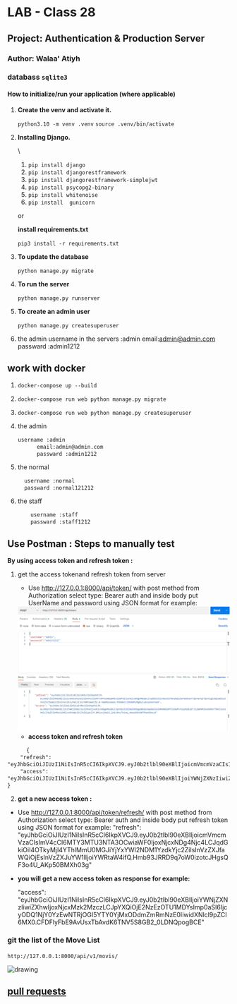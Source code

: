  # LAB - Class 28

## Project: Authentication & Production Server

### Author: Walaa' Atiyh

### databass `sqlite3`

#### How to initialize/run your application (where applicable)
   
1. **Create the venv and activate it.**

    `python3.10 -m venv .venv`
    `source .venv/bin/activate`

2. **Installing Django.**

    \
   1. `pip install django`
   2. `pip install djangorestframework`
   3. `pip install djangorestframework-simplejwt`
   4. `pip install psycopg2-binary`
   5. `pip install whitenoise`
   6. `pip install  gunicorn`
   
   or 

   **install  requirements.txt**
   
   `pip3 install -r requirements.txt`

9. **To update the database**

    `python manage.py migrate`

10. **To run the server**

    `python manage.py runserver`

11. **To create an admin user**

    `python manage.py createsuperuser`

12. the admin username in the servers :admin
                 email:admin@admin.com
                 passward :admin1212


##  work with  docker 
  1.  `docker-compose up --build`
  2.   `docker-compose run web python manage.py migrate`
  3.  `docker-compose run web python manage.py createsuperuser`
   
  4.  the admin 
          
          username :admin
                email:admin@admin.com
                passward :admin1212
   5. the normal 
           
            username :normal
            passward :normal121212
            
  5. the staff 
   
             username :staff
             passward :staff1212


## Use Postman : Steps to manually test

**By using access token and refresh token :**
1. get the access tokenand refresh token from server
    * Use http://127.0.0.1:8000/api/token/ with post method from  Authorization select type: Bearer auth and inside body put UserName and password using JSON format for example:
   
   <img src="image/postman get access.png" alt="drawing" style="width:700px;"/>

    * **access token and refresh token**
```
      {
    "refresh": "eyJhbGciOiJIUzI1NiIsInR5cCI6IkpXVCJ9.eyJ0b2tlbl90eXBlIjoicmVmcmVzaCIsImV4cCI6MTY3MTU3NTA3OCwiaWF0IjoxNjcxNDg4Njc4LCJqdGkiOiI4OTkyMjI4YThlMmU0MGJiYjYxYWI2NDM1YzdkYjc2ZiIsInVzZXJfaWQiOjEsInVzZXJuYW1lIjoiYWRtaW4ifQ.Hmb93JRRD9q7oW0izotcJHgsQF3o4U_AKp50BMXh03g",
    "access": "eyJhbGciOiJIUzI1NiIsInR5cCI6IkpXVCJ9.eyJ0b2tlbl90eXBlIjoiYWNjZXNzIiwiZXhwIjoxNjcxNDg4OTc4LCJpYXQiOjE2NzE0ODg2NzgsImp0aSI6ImNlYTM4OGViZThiYTRhMzlhYjRmMWRmMGM1YWUxZTQxIiwidXNlcl9pZCI6MSwidXNlcm5hbWUiOiJhZG1pbiJ9.AGLgu5CtHLT642nFjzjtpTCwiAu3DtoOrbj9BQ3Ss3A"
}
```

2.  **get a new access token :**
   
* Use http://127.0.0.1:8000/api/token/refresh/ with post method from  Authorization select type: Bearer auth and inside body put refresh token using JSON format for example:
    "refresh": "eyJhbGciOiJIUzI1NiIsInR5cCI6IkpXVCJ9.eyJ0b2tlbl90eXBlIjoicmVmcmVzaCIsImV4cCI6MTY3MTU3NTA3OCwiaWF0IjoxNjcxNDg4Njc4LCJqdGkiOiI4OTkyMjI4YThlMmU0MGJiYjYxYWI2NDM1YzdkYjc2ZiIsInVzZXJfaWQiOjEsInVzZXJuYW1lIjoiYWRtaW4ifQ.Hmb93JRRD9q7oW0izotcJHgsQF3o4U_AKp50BMXh03g"

* **you will get a new access token as response for example:**
  
    "access": "eyJhbGciOiJIUzI1NiIsInR5cCI6IkpXVCJ9.eyJ0b2tlbl90eXBlIjoiYWNjZXNzIiwiZXhwIjoxNjcxMzk2MzczLCJpYXQiOjE2NzEzOTU1MDYsImp0aSI6IjcyODQ1NjY0YzEwNTRjOGI5YTY0YjMxODdmZmRmNzE0IiwidXNlcl9pZCI6MX0.CFDFlyFbE9AvUsxTbAvdK6TNV5S8GB2_0LDNQpogBCE"

### git the list of the Move List  
   
   `http://127.0.0.1:8000/api/v1/movis/`

  <img src="image/admin1.png" alt="drawing" style="width:600px;"/>





## [pull requests](https://github.com/WalaaAtiah/drf-api-permissions-postgres/pull/1)
